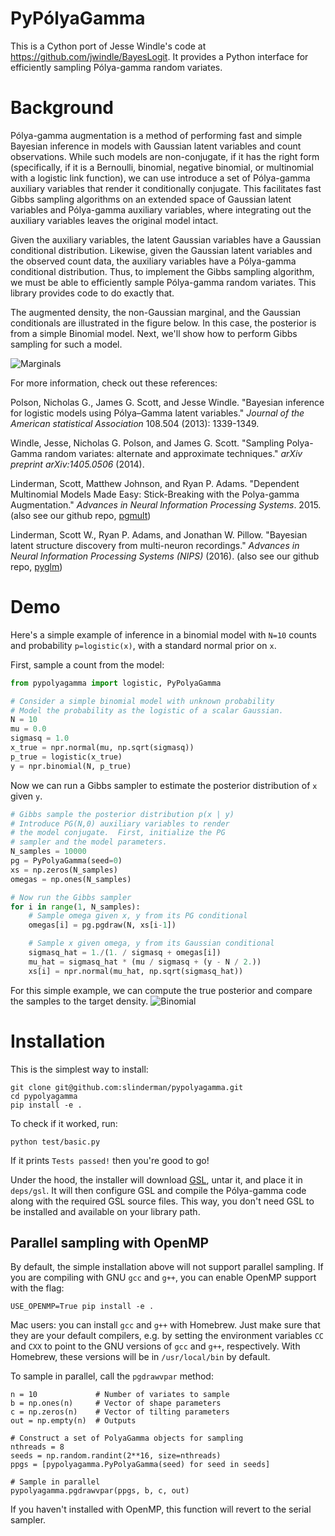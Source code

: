 # PyPólyaGamma

This is a Cython port of Jesse Windle's code at
https://github.com/jwindle/BayesLogit. It provides a
Python interface for efficiently sampling Pólya-gamma
random variates.

# Background
Pólya-gamma augmentation is a method of performing
fast and simple Bayesian inference in models with
Gaussian latent variables and count observations.
While such models are non-conjugate, if it has the
right form (specifically, if it is a Bernoulli, binomial,
negative binomial, or multinomial with a logistic link function),
we can use introduce a set of Pólya-gamma
auxiliary variables that render it conditionally conjugate.
This facilitates fast Gibbs sampling algorithms on an
extended space of Gaussian latent variables
and Pólya-gamma auxiliary variables, where integrating out the
auxiliary variables leaves the original model intact.

Given the auxiliary variables, the latent Gaussian variables
have a Gaussian conditional distribution. Likewise, given
the Gaussian latent variables and the observed count data,
the auxiliary variables have a Pólya-gamma conditional distribution.
Thus, to implement the Gibbs sampling algorithm, we must be
able to efficiently sample Pólya-gamma random variates. This
library provides code to do exactly that.

The augmented density, the non-Gaussian marginal, and the Gaussian
conditionals are illustrated in the figure below. In this case, the posterior
is from a simple Binomial model. Next, we'll show how to perform
Gibbs sampling for such a model.

![Marginals](https://raw.githubusercontent.com/slinderman/pypolyagamma/simplegsl/aux/marginals.png)

For more information, check out these references:

Polson, Nicholas G., James G. Scott, and Jesse Windle. "Bayesian inference for logistic models using Pólya–Gamma latent variables." _Journal of the American statistical Association_ 108.504 (2013): 1339-1349.

Windle, Jesse, Nicholas G. Polson, and James G. Scott. "Sampling Polya-Gamma random variates: alternate and approximate techniques." _arXiv preprint arXiv:1405.0506_ (2014).

Linderman, Scott, Matthew Johnson, and Ryan P. Adams. "Dependent Multinomial Models Made Easy: Stick-Breaking with the Polya-gamma Augmentation." _Advances in Neural Information Processing Systems_. 2015. (also see our github repo, [pgmult](https://github.com/HIPS/pgmult))

Linderman, Scott W., Ryan P. Adams, and Jonathan W. Pillow. "Bayesian latent structure discovery from multi-neuron recordings." _Advances in Neural Information Processing Systems (NIPS)_ (2016). (also see our github repo, [pyglm](https://github.com/slinderman/pyglm))

# Demo
Here's a simple example of inference in a binomial model
with `N=10` counts and probability `p=logistic(x)`, with
a standard normal prior on `x`.

First, sample a count from the model:
```python
from pypolyagamma import logistic, PyPolyaGamma

# Consider a simple binomial model with unknown probability
# Model the probability as the logistic of a scalar Gaussian.
N = 10
mu = 0.0
sigmasq = 1.0
x_true = npr.normal(mu, np.sqrt(sigmasq))
p_true = logistic(x_true)
y = npr.binomial(N, p_true)
```

Now we can run a Gibbs sampler to estimate the posterior
distribution of `x` given `y`.

```python
# Gibbs sample the posterior distribution p(x | y)
# Introduce PG(N,0) auxiliary variables to render
# the model conjugate.  First, initialize the PG
# sampler and the model parameters.
N_samples = 10000
pg = PyPolyaGamma(seed=0)
xs = np.zeros(N_samples)
omegas = np.ones(N_samples)

# Now run the Gibbs sampler
for i in range(1, N_samples):
    # Sample omega given x, y from its PG conditional
    omegas[i] = pg.pgdraw(N, xs[i-1])

    # Sample x given omega, y from its Gaussian conditional
    sigmasq_hat = 1./(1. / sigmasq + omegas[i])
    mu_hat = sigmasq_hat * (mu / sigmasq + (y - N / 2.))
    xs[i] = npr.normal(mu_hat, np.sqrt(sigmasq_hat))		
```

For this simple example, we can compute the true posterior
and compare the samples to the target density. 
![Binomial](https://raw.githubusercontent.com/slinderman/pypolyagamma/simplegsl/aux/binomial.png)

# Installation

This is the simplest way to install:

    git clone git@github.com:slinderman/pypolyagamma.git
    cd pypolyagamma
    pip install -e .

To check if it worked, run:

    python test/basic.py

If it prints `Tests passed!` then you're good to go!

Under the hood, the installer will download
[GSL](https://www.gnu.org/software/gsl/),
untar it, and place it in `deps/gsl`. It will then configure GSL and
compile the Pólya-gamma code along with the required GSL source files.
This way, you don't need GSL to be installed and available on your
library path. 

## Parallel sampling with OpenMP
By default, the simple installation above will not support
parallel sampling. If you are compiling with GNU `gcc` and `g++`,
you can enable OpenMP support with the flag:

    USE_OPENMP=True pip install -e .

Mac users: you can install `gcc` and `g++` with Homebrew. Just
make sure that they are your default compilers, e.g. by setting
the environment variables `CC` and `CXX` to point to the GNU versions
of `gcc` and `g++`, respectively. With Homebrew, these versions
will be in `/usr/local/bin` by default.

To sample in parallel, call the `pgdrawvpar` method:

    n = 10             # Number of variates to sample
    b = np.ones(n)     # Vector of shape parameters
    c = np.zeros(n)    # Vector of tilting parameters
    out = np.empty(n)  # Outputs

    # Construct a set of PolyaGamma objects for sampling
    nthreads = 8
    seeds = np.random.randint(2**16, size=nthreads)
    ppgs = [pypolyagamma.PyPolyaGamma(seed) for seed in seeds]

    # Sample in parallel
    pypolyagamma.pgdrawvpar(ppgs, b, c, out)

If you haven't installed with OpenMP, this function will
revert to the serial sampler. 
